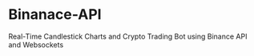 # Binanace-API
Real-Time Candlestick Charts and Crypto Trading Bot using Binance API and Websockets
